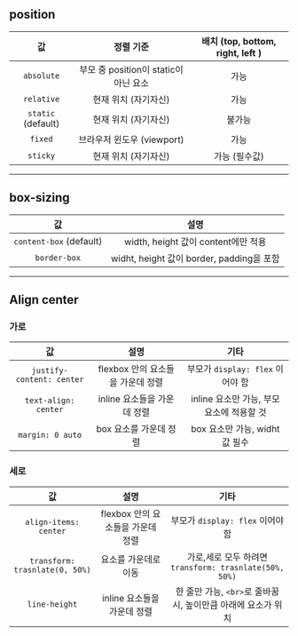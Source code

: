 ## position

|         값         |               정렬 기준               | 배치 (top, bottom, right, left ) |
| :----------------: | :-----------------------------------: | :------------------------------: |
|     `absolute`     | 부모 중 position이 static이 아닌 요소 |               가능               |
|     `relative`     |         현재 위치 (자기자신)          |               가능               |
| `static` (default) |         현재 위치 (자기자신)          |              불가능              |
|      `fixed`       |      브라우저 윈도우 (viewport)       |               가능               |
|      `sticky`      |         현재 위치 (자기자신)          |          가능 (필수값)           |

---

## box-sizing

|           값            |                   설명                    |
| :---------------------: | :---------------------------------------: |
| `content-box` (default) |    width, height 값이 content에만 적용    |
|      `border-box`       | widht, height 값이 border, padding을 포함 |

---

## Align center

### 가로

|            값             |               설명                |                   기타                    |
| :-----------------------: | :-------------------------------: | :---------------------------------------: |
| `justify-content: center` | flexbox 안의 요소들을 가운데 정렬 |     부모가 `display: flex` 이어야 함      |
|   `text-align: center`    |    inline 요소들을 가운데 정렬    | inline 요소만 가능, 부모 요소에 적용할 것 |
|     `margin: 0 auto`      |      box 요소를 가운데 정렬       |      box 요소만 가능, widht 값 필수       |

### 세로

|               값               |               설명                |                             기타                              |
| :----------------------------: | :-------------------------------: | :-----------------------------------------------------------: |
|     `align-items: center`      | flexbox 안의 요소들을 가운데 정렬 |               부모가 `display: flex` 이어야 함                |
| `transform: trasnlate(0, 50%)` |       요소를 가운데로 이동        |    가로,세로 모두 하려면 `transform: trasnlate(50%, 50%)`     |
|         `line-height`          |    inline 요소들을 가운데 정렬    | 한 줄만 가능, `<br>`로 줄바꿈 시, 높이만큼 아래에 요소가 위치 |
